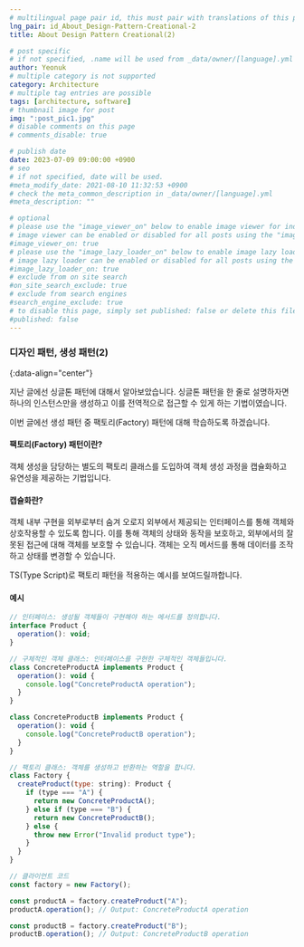 ```yaml
---
# multilingual page pair id, this must pair with translations of this page. (This name must be unique)
lng_pair: id_About_Design-Pattern-Creational-2
title: About Design Pattern Creational(2)

# post specific
# if not specified, .name will be used from _data/owner/[language].yml
author: Yeonuk
# multiple category is not supported
category: Architecture
# multiple tag entries are possible
tags: [architecture, software]
# thumbnail image for post
img: ":post_pic1.jpg"
# disable comments on this page
# comments_disable: true

# publish date
date: 2023-07-09 09:00:00 +0900
# seo
# if not specified, date will be used.
#meta_modify_date: 2021-08-10 11:32:53 +0900
# check the meta_common_description in _data/owner/[language].yml
#meta_description: ""

# optional
# please use the "image_viewer_on" below to enable image viewer for individual pages or posts (_posts/ or [language]/_posts folders).
# image viewer can be enabled or disabled for all posts using the "image_viewer_posts: true" setting in _data/conf/main.yml.
#image_viewer_on: true
# please use the "image_lazy_loader_on" below to enable image lazy loader for individual pages or posts (_posts/ or [language]/_posts folders).
# image lazy loader can be enabled or disabled for all posts using the "image_lazy_loader_posts: true" setting in _data/conf/main.yml.
#image_lazy_loader_on: true
# exclude from on site search
#on_site_search_exclude: true
# exclude from search engines
#search_engine_exclude: true
# to disable this page, simply set published: false or delete this file
#published: false
---
```


<!-- outline-start -->

### 디자인 패턴, 생성 패턴(2)

{:data-align="center"}

<!-- outline-end -->

지난 글에선 싱글톤 패턴에 대해서 알아보았습니다.
싱글톤 패턴을 한 줄로 설명하자면 하나의 인스턴스만을 생성하고 이를 전역적으로 접근할 수 있게 하는 기법이였습니다.

이번 글에선 생성 패턴 중 팩토리(Factory) 패턴에 대해 학습하도록 하겠습니다.

#### 팩토리(Factory) 패턴이란?

객체 생성을 담당하는 별도의 팩토리 클래스를 도입하여 객체 생성 과정을 캡슐화하고 유연성을 제공하는 기법입니다.

#### 캡슐화란?

객체 내부 구현을 외부로부터 숨겨 오로지 외부에서 제공되는 인터페이스를 통해 객체와 상호작용할 수 있도록 합니다. 이를 통해 객체의 상태와 동작을 보호하고, 외부에서의 잘못된 접근에 대해 객체를 보호할 수 있습니다. 객체는 오직 메서드를 통해 데이터를 조작하고 상태를 변경할 수 있습니다.

TS(Type Script)로 팩토리 패턴을 적용하는 예시를 보여드릴까합니다.

#### 예시

```javascript
// 인터페이스: 생성될 객체들이 구현해야 하는 메서드를 정의합니다.
interface Product {
  operation(): void;
}

// 구체적인 객체 클래스: 인터페이스를 구현한 구체적인 객체들입니다.
class ConcreteProductA implements Product {
  operation(): void {
    console.log("ConcreteProductA operation");
  }
}

class ConcreteProductB implements Product {
  operation(): void {
    console.log("ConcreteProductB operation");
  }
}

// 팩토리 클래스: 객체를 생성하고 반환하는 역할을 합니다.
class Factory {
  createProduct(type: string): Product {
    if (type === "A") {
      return new ConcreteProductA();
    } else if (type === "B") {
      return new ConcreteProductB();
    } else {
      throw new Error("Invalid product type");
    }
  }
}

// 클라이언트 코드
const factory = new Factory();

const productA = factory.createProduct("A");
productA.operation(); // Output: ConcreteProductA operation

const productB = factory.createProduct("B");
productB.operation(); // Output: ConcreteProductB operation
```

